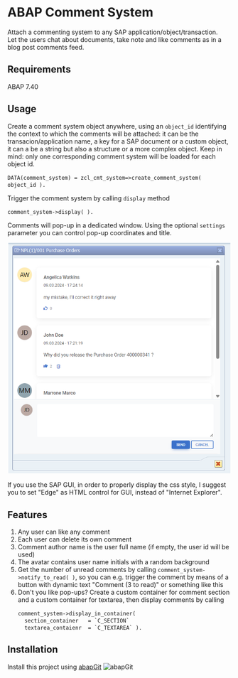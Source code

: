 # ABAP Comment System

Attach a commenting system to any SAP application/object/transaction. <BR />
Let the users chat about documents, take note and like comments as in a blog post comments feed.

## Requirements
ABAP 7.40

## Usage
Create a comment system object anywhere, using an `object_id` identifying the context to which the comments will be attached: it can be the transacion/application name, a key for a SAP document or a custom object,
it can a be a string but also a structure or a more complex object. Keep in mind: only one corresponding comment system will be loaded for each object id.

```abap
DATA(comment_system) = zcl_cmt_system=>create_comment_system( object_id ).
```

Trigger the comment system by calling `display` method

```abap
comment_system->display( ).
```

Comments will pop-up in a dedicated window. Using the optional `settings` parameter you can control pop-up coordinates and title.

<p align="center"><img src="/docs/ex1.png" width="500"></p>

If you use the SAP GUI, in order to properly display the css style, I suggest you to set "Edge" as HTML control for GUI, instead of "Internet Explorer".

## Features
1. Any user can like any comment
2. Each user can delete its own comment
3. Comment author name is the user full name (if empty, the user id will be used)
4. The avatar contains user name initials with a random background
5. Get the number of unread comments by calling `comment_system->notify_to_read( )`, so you can e.g. trigger the comment by means of a button with dynamic text "Comment (3 to read)" or something like this
6. Don't you like pop-ups? Create a custom container for comment section and a custom container for textarea, then display comments by calling
   ```abap
   comment_system->display_in_container(
     section_container   = `C_SECTION`
     textarea_contaienr  = `C_TEXTAREA` ).
   ```
   
   
## Installation
Install this project using [abapGit](https://abapgit.org/) ![abapGit](https://docs.abapgit.org/img/favicon.png)
